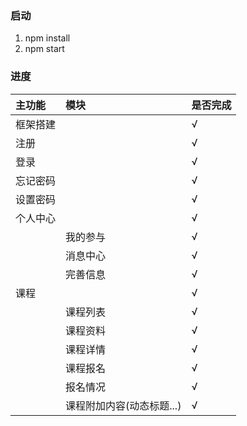 ### 启动
1. npm install
2. npm start

### 进度

|主功能|模块|是否完成|
|:--|:--|:--|
|框架搭建||√|
|注册||√|
|登录||√|
|忘记密码||√|
|设置密码||√|
|个人中心||√|
||我的参与|√|
||消息中心|√|
||完善信息|√|
|课程||√|
||课程列表|√|
||课程资料|√|
||课程详情|√|
||课程报名|√|
||报名情况|√|
||课程附加内容(动态标题...)|√|
